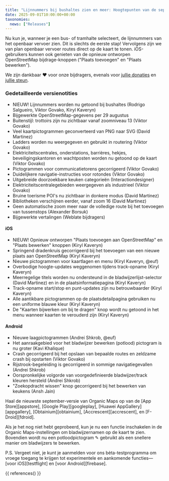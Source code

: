 ```yaml
---
title: "Lijnnummers bij bushaltes zien en meer: Hoogtepunten van de september-versie"
date: 2025-09-01T10:00:00+00:00
taxonomies:
  news: ["Releases"]
---
```


Nu kun je, wanneer je een bus- of tramhalte selecteert, de lijnnummers van het openbaar vervoer zien. Dit is slechts de eerste stap! Vervolgens zijn we van plan openbaar vervoer routes direct op de kaart te tonen. iOS-gebruikers kunnen ook genieten van de opnieuw ontworpen OpenStreetMap bijdrage-knoppen ("Plaats toevoegen" en "Plaats bewerken").

We zijn dankbaar ❤️ voor onze bijdragers, evenals voor [jullie donaties](@/donate/index.md) en [jullie steun](@/contribute/index.md).

### Gedetailleerde versienotities

- NIEUW! Lijnnummers worden nu getoond bij bushaltes (Rodrigo Salgueiro, Viktor Govako, Kiryl Kaveryn)
- Bijgewerkte OpenStreetMap-gegevens per 29 augustus
- Buitenstijl: trottoirs zijn nu zichtbaar vanaf zoomniveau 13 (Viktor Govako)
- Veel kaartpictogrammen geconverteerd van PNG naar SVG (David Martinez)
- Ladders worden nu weergegeven en gebruikt in routering (Viktor Govako)
- Elektriciteitscentrales, onderstations, barrières, hekjes, beveiligingskantoren en wachtposten worden nu getoond op de kaart (Viktor Govako)
- Pictogrammen voor communicatietorens gecorrigeerd (Viktor Govako)
- Duidelijkere navigatie-instructies voor rotondes (Viktor Govako)
- Uitgebreide doorzoekbare keuken categorieën (Interactiondesigner)
- Elektriciteitscentralegebieden weergegeven als industrieel (Viktor Govako)
- Bruine toerisme POI's nu zichtbaar in donkere modus (David Martinez)
- Bibliotheken verschijnen eerder, vanaf zoom 16 (David Martinez)
- Geen automatische zoom meer naar de volledige route bij het toevoegen van tussenstops (Alexander Borsuk)
- Bijgewerkte vertalingen (Weblate bijdragers)

#### iOS
- NIEUW! Opnieuw ontworpen "Plaats toevoegen aan OpenStreetMap" en "Plaats bewerken" knoppen (Kiryl Kaveryn)
- Springend dradenkruis gecorrigeerd bij het toevoegen van een nieuwe plaats aan OpenStreetMap (Kiryl Kaveryn)
- Nieuwe pictogrammen voor kaartlagen en menu (Kiryl Kaveryn, @euf)
- Overbodige hoogte-updates weggenomen tijdens track-opname (Kiryl Kaveryn)
- Meerregelige titels worden nu ondersteund in de bladwijzerlijst-selector (David Martinez) en in de plaatsinformatiepagina (Kiryl Kaveryn)
- Track-opname start/stop en punt-updates zijn nu betrouwbaarder (Kiryl Kaveryn)
- Alle aantikbare pictogrammen op de plaatsdetailpagina gebruiken nu een uniforme blauwe kleur (Kiryl Kaveryn)
- De "Kaarten bijwerken om bij te dragen" knop wordt nu getoond in het menu wanneer kaarten te verouderd zijn (Kiryl Kaveryn)

#### Android
- Nieuwe laagpictogrammen (Andrei Shkrob, @euf)
- Het aanraakgebied voor het bladwijzer bewerken (potlood) pictogram is nu groter (Kavi Khalique)
- Crash gecorrigeerd bij het opslaan van bepaalde routes en zeldzame crash bij opstarten (Viktor Govako)
- Rijstrook-begeleiding is gecorrigeerd in sommige navigatiegevallen (Andrei Shkrob)
- Oorspronkelijke volgorde van voorgedefinieerde bladwijzer/track kleuren hersteld (Andrei Shkrob)
- "Zoekopdracht wissen" knop gecorrigeerd bij het bewerken van keukens (Ansh Jain)

Haal de nieuwste september-versie van Organic Maps op van de [App Store][appstore], [Google Play][googleplay], [Huawei AppGallery][appgallery], [Obtainium][obtainium], [Accrescent][accrescent], en [F-Droid][fdroid].

Als je het nog niet hebt geprobeerd, kun je nu een functie inschakelen in de Organic Maps-instellingen om bladwijzernamen op de kaart te zien. Bovendien wordt nu een potloodpictogram ✎ gebruikt als een snellere manier om bladwijzers te bewerken.

P.S. Vergeet niet, je kunt je aanmelden voor ons bèta-testprogramma om vroege toegang te krijgen tot experimentele en aankomende functies—[voor iOS][testflight] en [voor Android][firebase].

{{ references() }}
